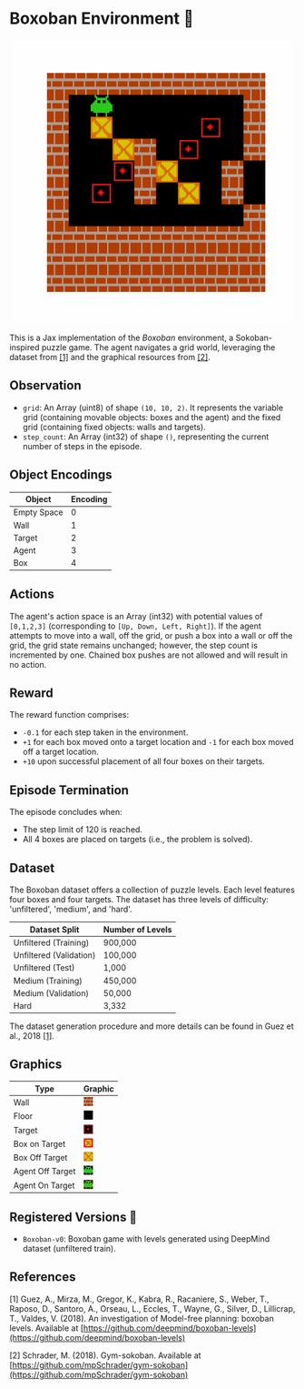 # Boxoban Environment 👾

<p align="center">
        <img src="../env_anim/boxoban.gif" width="500"/>
</p>

This is a Jax implementation of the _Boxoban_ environment, a Sokoban-inspired puzzle game. The agent navigates a grid world, leveraging the dataset from <a href="#ref1">[1]</a> and the graphical resources from <a href="#ref2">[2]</a>.

## Observation

- `grid`: An Array (uint8) of shape `(10, 10, 2)`. It represents the variable grid (containing movable objects: boxes and the agent) and the fixed grid (containing fixed objects: walls and targets).
- `step_count`: An Array (int32) of shape `()`, representing the current number of steps in the episode.

## Object Encodings

| Object       | Encoding |
|--------------|----------|
| Empty Space  | 0        |
| Wall         | 1        |
| Target       | 2        |
| Agent        | 3        |
| Box          | 4        |

## Actions

The agent's action space is an Array (int32) with potential values of `[0,1,2,3]` (corresponding to `[Up, Down, Left, Right]`). If the agent attempts to move into a wall, off the grid, or push a box into a wall or off the grid, the grid state remains unchanged; however, the step count is incremented by one. Chained box pushes are not allowed and will result in no action.

## Reward

The reward function comprises:
- `-0.1` for each step taken in the environment.
- `+1` for each box moved onto a target location and `-1` for each box moved off a target location.
- `+10` upon successful placement of all four boxes on their targets.

## Episode Termination

The episode concludes when:
- The step limit of 120 is reached.
- All 4 boxes are placed on targets (i.e., the problem is solved).

## Dataset

The Boxoban dataset offers a collection of puzzle levels. Each level features four boxes and four targets. The dataset has three levels of difficulty: 'unfiltered', 'medium', and 'hard'.

| Dataset Split | Number of Levels |
|---------------|------------------|
| Unfiltered (Training) | 900,000 |
| Unfiltered (Validation) | 100,000 |
| Unfiltered (Test) | 1,000 |
| Medium (Training) | 450,000 |
| Medium (Validation) | 50,000 |
| Hard | 3,332 |

The dataset generation procedure and more details can be found in Guez et al., 2018 <a href="#ref1">[1]</a>.

## Graphics

| Type             | Graphic                                                   |
|------------------|-----------------------------------------------------------|
| Wall             | ![Wall](../../jumanji/environments/imgs/boxoban/wall.png) |
| Floor            | ![Floor](../../jumanji/environments/imgs/boxoban/floor.png)                    |
| Target    | ![BoxTarget](../../jumanji/environments/imgs/boxoban/box_target.png)           |
| Box on Target    | ![BoxTarget](../../jumanji/environments/imgs/boxoban/box_on_target.png)        |
| Box Off Target   | ![BoxOffTarget](../../jumanji/environments/imgs/boxoban/box.png)               |
| Agent Off Target | ![PlayerOffTarget](../../jumanji/environments/imgs/boxoban/agent.png)          |
| Agent On Target  | ![PlayerOnTarget](../../jumanji/environments/imgs/boxoban/agent_on_target.png) |

## Registered Versions 📖

- `Boxoban-v0`: Boxoban game with levels generated using DeepMind dataset (unfiltered train).

## References
<a id="ref1">[1]</a> Guez, A., Mirza, M., Gregor, K., Kabra, R., Racaniere, S., Weber, T., Raposo, D., Santoro, A., Orseau, L., Eccles, T., Wayne, G., Silver, D., Lillicrap, T., Valdes, V. (2018). An investigation of Model-free planning: boxoban levels. Available at [https://github.com/deepmind/boxoban-levels](https://github.com/deepmind/boxoban-levels)

<a id="ref2">[2]</a> Schrader, M. (2018). Gym-sokoban. Available at [https://github.com/mpSchrader/gym-sokoban](https://github.com/mpSchrader/gym-sokoban)
